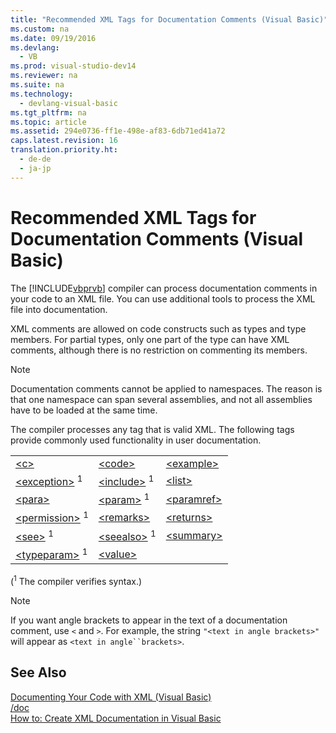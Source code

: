 ```yaml
---
title: "Recommended XML Tags for Documentation Comments (Visual Basic)"
ms.custom: na
ms.date: 09/19/2016
ms.devlang: 
  - VB
ms.prod: visual-studio-dev14
ms.reviewer: na
ms.suite: na
ms.technology: 
  - devlang-visual-basic
ms.tgt_pltfrm: na
ms.topic: article
ms.assetid: 294e0736-ff1e-498e-af83-6db71ed41a72
caps.latest.revision: 16
translation.priority.ht: 
  - de-de
  - ja-jp
---
```

# Recommended XML Tags for Documentation Comments (Visual Basic)
The [!INCLUDE[vbprvb](../vs140/includes/vbprvb_md.md)] compiler can process documentation comments in your code to an XML file. You can use additional tools to process the XML file into documentation.  
  
 XML comments are allowed on code constructs such as types and type members. For partial types, only one part of the type can have XML comments, although there is no restriction on commenting its members.  
  
> [!NOTE]
>  Documentation comments cannot be applied to namespaces. The reason is that one namespace can span several assemblies, and not all assemblies have to be loaded at the same time.  
  
 The compiler processes any tag that is valid XML. The following tags provide commonly used functionality in user documentation.  
  
||||  
|-|-|-|  
|[<c\>](../vs140/-c---Visual-Basic-.md)|[<code\>](../vs140/-code---Visual-Basic-.md)|[<example\>](../vs140/-example---Visual-Basic-.md)|  
|[<exception\>](../vs140/-exception---Visual-Basic-.md) <sup>1</sup>|[<include\>](../vs140/-include---Visual-Basic-.md) <sup>1</sup>|[<list\>](../vs140/-list---Visual-Basic-.md)|  
|[<para\>](../vs140/-para---Visual-Basic-.md)|[<param\>](../vs140/-param---Visual-Basic-.md) <sup>1</sup>|[<paramref\>](../vs140/-paramref---Visual-Basic-.md)|  
|[<permission\>](../Topic/%3Cpermission%3E%20\(Visual%20Basic\).md) <sup>1</sup>|[<remarks\>](../vs140/-remarks---Visual-Basic-.md)|[<returns\>](../vs140/-returns---Visual-Basic-.md)|  
|[<see\>](../vs140/-see---Visual-Basic-.md) <sup>1</sup>|[<seealso\>](../vs140/-seealso---Visual-Basic-.md) <sup>1</sup>|[<summary\>](../vs140/-summary---Visual-Basic-.md)|  
|[<typeparam\>](../vs140/-typeparam---Visual-Basic-.md) <sup>1</sup>|[<value\>](../vs140/-value---Visual-Basic-.md)||  
  
 (<sup>1</sup> The compiler verifies syntax.)  
  
> [!NOTE]
>  If you want angle brackets to appear in the text of a documentation comment, use `<` and `>`. For example, the string `"<text in angle brackets>"` will appear as `<text in angle``brackets>`.  
  
## See Also  
 [Documenting Your Code with XML (Visual Basic)](../vs140/Documenting-Your-Code-with-XML--Visual-Basic-.md)   
 [/doc](../vs140/-doc.md)   
 [How to: Create XML Documentation in Visual Basic](../vs140/How-to--Create-XML-Documentation-in-Visual-Basic.md)